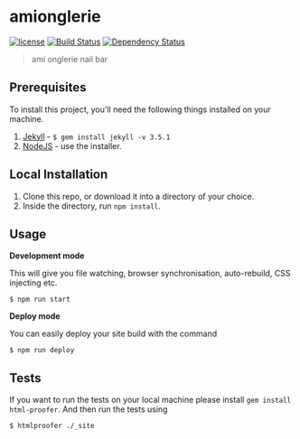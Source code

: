 # amionglerie

[![license][license-image]][license-url] [![Build Status][travis-image]][travis-url] [![Dependency Status][dependencyci-image]][dependencyci-url]

> ami onglerie nail bar

## Prerequisites

To install this project, you'll need the following things installed on your machine.

1. [Jekyll](http://jekyllrb.com/) - `$ gem install jekyll -v 3.5.1`
2. [NodeJS](http://nodejs.org) - use the installer.

## Local Installation

1. Clone this repo, or download it into a directory of your choice.
2. Inside the directory, run `npm install`.

## Usage

**Development mode**

This will give you file watching, browser synchronisation, auto-rebuild, CSS injecting etc.

```shell
$ npm run start
```

**Deploy mode**

You can easily deploy your site build with the command
```shell
$ npm run deploy
```

## Tests

If you want to run the tests on your local machine please install `gem install html-proofer`. And then run the tests using
```shell
$ htmlproofer ./_site
```

[license-image]: https://img.shields.io/badge/license-ISC-blue.svg
[license-url]: https://github.com/madicorp/amionglerie/blob/master/LICENSE
[travis-image]: https://travis-ci.org/madicorp/amionglerie.svg?branch=master
[travis-url]: https://travis-ci.org/madicorp/amionglerie
[dependencyci-image]: https://dependencyci.com/github/madicorp/amionglerie/badge
[dependencyci-url]: https://dependencyci.com/github/madicorp/amionglerie
